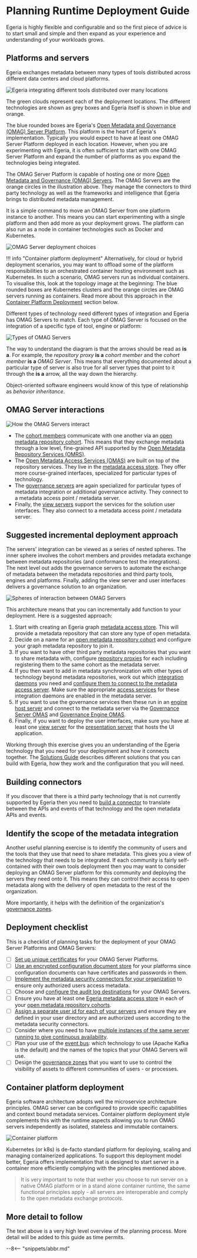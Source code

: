 <!-- SPDX-License-Identifier: CC-BY-4.0 -->
<!-- Copyright Contributors to the Egeria project 2020. -->

# Planning Runtime Deployment Guide

Egeria is highly flexible and configurable and so the first piece of advice is to start small and simple and then expand as your experience and understanding of your workloads grows.

## Platforms and servers

Egeria exchanges metadata between many types of tools distributed across different data centers and cloud platforms.

![Egeria integrating different tools distributed over many locations](/introduction/egeria-distributed-operation.svg)

The green clouds represent each of the deployment locations. The different technologies are shown as grey boxes and Egeria itself is shown in blue and orange.

The blue rounded boxes are Egeria's [Open Metadata and Governance (OMAG) Server Platform](/concepts/omag-server-platform). This platform is the heart of Egeria's implementation.  Typically you would expect to have at least one OMAG Server Platform deployed in each location. However,
when you are experimenting with Egeria, it is often sufficient to start with one OMAG Server Platform and expand the number of platforms as you expand the technologies being integrated.

The OMAG Server Platform is capable of hosting one or more [Open Metadata and Governance (OMAG) Servers](/concepts/omag-server). The OMAG Servers are the orange circles in the illustration above. They manage the connectors to third party technology as well as the frameworks and intelligence that Egeria brings to distributed metadata management.

It is a simple command to move an OMAG Server from one platform instance to another. This means you can start experimenting with a single platform and then add more as your deployment grows. The platform can also run as a node in container technologies such as Docker and Kubernetes.

![OMAG Server deployment choices](/concepts/egeria-operations-server-choices-no-description.svg)

!!! info "Container platform deployment"
    Alternatively, for cloud or hybrid deployment scenarios, you may want to offload some of the platform responsibilities to an orchestrated container hosting environment such as Kubernetes. In such a scenario, OMAG servers run as individual containers. To visualise this, look at the topology image at the beginning: The blue rounded boxes are Kubernetes clusters and the orange circles are OMAG servers running as containers. Read more about this approach in the [Container Platform Deployment](#container-platform-deployment) section below.

Different types of technology need different types of integration and Egeria has OMAG Servers to match. Each type of OMAG Server is focused on the integration of a specific type of tool, engine or platform:

![Types of OMAG Servers](/concepts/types-of-omag-servers.svg)

The way to understand the diagram is that the arrows should be read as **is a**.  For example, the *repository proxy* **is a** *cohort member* and the *cohort member* **is a** *OMAG Server*. This means that everything documented about a particular type of server is also true for all server types that point to it through the **is a** arrow, all the way down the hierarchy.

Object-oriented software engineers would know of this type of relationship as *behavior inheritance*.

## OMAG Server interactions

![How the OMAG Servers interact](/concepts/omag-server-ecosystem.svg)

- The [cohort members](/concepts/cohort-members) communicate with one another via an [open metadata repository cohort](/services/omrs/cohort). This means that they exchange metadata through a low level, fine-grained API supported by the [Open Metadata Repository Services (OMRS)](/services/omrs).
- The [Open Metadata Access Services (OMAS)](/services/omas) are built on top of the repository services. They live in the [metadata access store](/concepts/metadata-access-store). They offer more course-grained interfaces, specialized for particular types of technology.
- The [governance servers](/concepts/governance-server) are again specialized for particular types of metadata integration or additional governance activity. They connect to a metadata access point / metadata server.
- Finally, the [view servers](/concepts/view-server) support the services for the solution user interfaces. They also connect to a metadata access point / metadata server.

## Suggested incremental deployment approach

The servers' integration can be viewed as a series of nested spheres. The inner sphere involves the cohort members and provides metadata exchange between metadata repositories (and conformance test the integrations). The next level out adds the governance servers to automate the exchange of metadata between the metadata repositories and third party tools, engines and platforms. Finally, adding the view server and user interfaces delivers a governance solution to an organization.

![Spheres of interaction between OMAG Servers](omag-server-integration-spheres.png)

This architecture means that you can incrementally add function to your deployment. Here is a suggested approach:

1. Start with creating an Egeria graph [metadata access store](/guides/admin/servers/by-server-type/configuring-a-metadata-access-store). This will provide a metadata repository that can store any type of open metadata.
2. Decide on a name for an [open metadata repository cohort](/services/omrs/cohort) and configure your graph metadata repository to join it.
3. If you want to have other third party metadata repositories that you want to share metadata with, configure [repository proxies](/guides/admin/servers/by-server-type/configuring-a-repository-proxy) for each including registering them to the same cohort as the metadata server.
4. If you then want to add in metadata synchronization with other types of technology beyond metadata repositories, work out which [integration daemons](/concepts/integration-daemon) you need and [configure them to connect to the metadata access server](/guides/admin/servers/by-server-type/configuring-an-integration-daemon). Make sure the appropriate [access services](/services/omas) for these integration daemons are enabled in the metadata server.
5. If you want to use the governance services then these run in an [engine host server](/concepts/engine-host) and connect to the metadata server via the [Governance Server OMAS](/services/omas/governance-server/overview) and [Governance Engine OMAS](/services/omas/governance-engine/overview).
6. Finally, if you want to deploy the user interfaces, make sure you have at least one [view server](/concepts/view-server) for the [presentation server](/concepts/presentation-server) that hosts the UI application.

Working through this exercise gives you an understanding of the Egeria technology that you need for your deployment and how it connects together. The [Solutions Guide](/introduction/patterns) describes different solutions that you can build with Egeria, how they work and the configuration that you will need.

## Building connectors

If you discover that there is a third party technology that is not currently supported by Egeria then you need to [build a connector](/guides/developer/guide) to translate between the APIs and events of that technology and the open metadata APIs and events.

## Identify the scope of the metadata integration

Another useful planning exercise is to identify the community of users and the tools that they use that need to share metadata. This gives you a view of the technology that needs to be integrated. If each community is fairly self-contained with their own tools deployment then you may want to consider deploying an OMAG Server platform for this community and deploying the servers they need onto it. This means they can control  their access to open metadata along with the delivery of open metadata to the rest of the organization.

More importantly, it helps with the definition of the organization's [governance zones](/concepts/governance-zone).

## Deployment checklist

This is a checklist of planning tasks for the deployment of your OMAG Server Platforms and OMAG Servers:

- [ ] [Set up unique certificates](/guides/admin/configuring-the-omag-server-platform/#transport-layer-security-tls) for your OMAG Server Platforms.
- [ ] [Use an encrypted configuration document store](/guides/admin/configuring-the-omag-server-platform/#configuration-store) for your platforms since configuration documents can have certificates and passwords in them.
- [ ] [Implement the metadata security connectors for your organization](/features/metdata-security/overview) to ensure only authorized users access metadata.
- [ ] Choose and [configure the audit log destinations](/guides/admin/servers/by-section/repository-services-section/#configuring-the-audit-log) for your OMAG Servers.
- [ ] Ensure you have at least one [Egeria metadata access store](/guides/admin/servers/by-server-type/configuring-a-metadata-access-store) in each of your [open metadata repository cohorts](/services/omrs/cohort).
- [ ] [Assign a separate user id for each of your servers](/guides/admin/servers/by-section/basic-server-properties-section) and ensure they are defined in your user directory and are authorized users according to the metadata security connectors.
- [ ] Consider where you need to have [multiple instances of the same server running to give continuous availability](/guides/admin/guide).
- [ ] Plan your use of the [event bus](/concepts/event-bus): which technology to use (Apache Kafka is the default) and the names of the topics that your OMAG Servers will use.
- [ ] Design the [governance zones](/concepts/governance-zone) that you want to use to control the visibility of assets to different communities of users - or processes.

## Container platform deployment

Egeria software architecture adopts well the microservice architecture principles. OMAG server can be configured to provide specific capabilities and context bound metadata services. Container platform deployment style complements this with the runtime aspects allowing you to run OMAG servers independently as isolated, stateless and immutable containers.

![Container platform](/guides/planning/runtime/container-deployment.svg)

Kubernetes (or k8s) is de-facto standard platform for deploying, scaling and managing containerized applications. To support this deployment model better, Egeria offers implementation that is designed to start server in a container more efficiently complying with the principles mentioned above.

> It is very important to note that wether you choose to run server on a native OMAG platform or in a stand alone container runtime, the same functional principles apply - all servers are interoperable and comply to the open metadata exchange protocols.

## More detail to follow

The text above is a very high level overview of the planning process. More detail will be added to this guide as time permits.

--8<-- "snippets/abbr.md"
